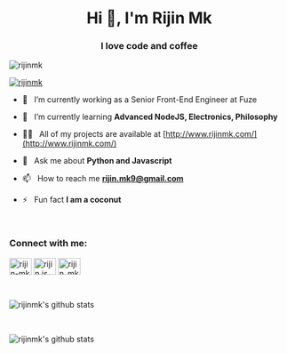 <h1 align="center">Hi 👋, I'm Rijin Mk</h1>
<h3 align="center">I love code and coffee</h3>

<p align="left"> <img src="https://komarev.com/ghpvc/?username=rijinmk&label=Profile%20views&color=0e75b6&style=flat" alt="rijinmk" /> </p>

<p align="left"> <a href="https://github.com/ryo-ma/github-profile-trophy"><img src="https://github-profile-trophy.vercel.app/?username=rijinmk" alt="rijinmk" /></a> </p>

- 🔭  &nbsp; I’m currently working as a Senior Front-End Engineer at Fuze

- 🌱  &nbsp; I’m currently learning **Advanced NodeJS, Electronics, Philosophy**

- 👨‍💻  &nbsp; All of my projects are available at [http://www.rijinmk.com/](http://www.rijinmk.com/)

- 💬  &nbsp; Ask me about **Python and Javascript**

- 📫  &nbsp; How to reach me **rijin.mk9@gmail.com**

- ⚡ &nbsp; Fun fact **I am a coconut**
<br/>
<h3 align="left">Connect with me:</h3>
<p align="left">
<a href="https://codepen.io/rijin-mk" target="blank"><img align="center" src="https://cdn.jsdelivr.net/npm/simple-icons@3.0.1/icons/codepen.svg" alt="rijin-mk" height="30" width="40" /></a>
<a href="https://instagram.com/rijin.js" target="blank"><img align="center" src="https://cdn.jsdelivr.net/npm/simple-icons@3.0.1/icons/instagram.svg" alt="rijin.js" height="30" width="40" /></a>
<a href="https://www.hackerrank.com/rijin_mk9" target="blank"><img align="center" src="https://cdn.jsdelivr.net/npm/simple-icons@3.0.1/icons/hackerrank.svg" alt="rijin_mk9" height="30" width="40" /></a>
</p>

<p></p>

<br/>

![rijinmk's github stats](https://github-readme-stats.vercel.app/api/top-langs/?username=rijinmk&theme=radical&layout=compact)

<br/>

![rijinmk's github stats](https://github-readme-stats.vercel.app/api?username=rijinmk&show_icons=true&theme=radical&include_all_commits=true)

